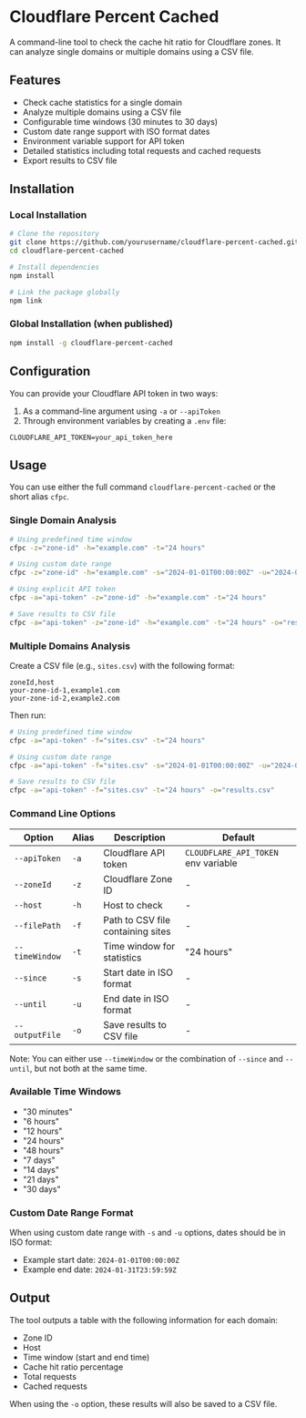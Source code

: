 # Cloudflare Percent Cached

A command-line tool to check the cache hit ratio for Cloudflare zones. It can analyze single domains or multiple domains using a CSV file.

## Features

- Check cache statistics for a single domain
- Analyze multiple domains using a CSV file
- Configurable time windows (30 minutes to 30 days)
- Custom date range support with ISO format dates
- Environment variable support for API token
- Detailed statistics including total requests and cached requests
- Export results to CSV file

## Installation

### Local Installation
```bash
# Clone the repository
git clone https://github.com/yourusername/cloudflare-percent-cached.git
cd cloudflare-percent-cached

# Install dependencies
npm install

# Link the package globally
npm link
```

### Global Installation (when published)
```bash
npm install -g cloudflare-percent-cached
```

## Configuration

You can provide your Cloudflare API token in two ways:
1. As a command-line argument using `-a` or `--apiToken`
2. Through environment variables by creating a `.env` file:
```
CLOUDFLARE_API_TOKEN=your_api_token_here
```

## Usage

You can use either the full command `cloudflare-percent-cached` or the short alias `cfpc`.

### Single Domain Analysis
```bash
# Using predefined time window
cfpc -z="zone-id" -h="example.com" -t="24 hours"

# Using custom date range
cfpc -z="zone-id" -h="example.com" -s="2024-01-01T00:00:00Z" -u="2024-01-31T23:59:59Z"

# Using explicit API token
cfpc -a="api-token" -z="zone-id" -h="example.com" -t="24 hours"

# Save results to CSV file
cfpc -a="api-token" -z="zone-id" -h="example.com" -t="24 hours" -o="results.csv"
```

### Multiple Domains Analysis
Create a CSV file (e.g., `sites.csv`) with the following format:
```csv
zoneId,host
your-zone-id-1,example1.com
your-zone-id-2,example2.com
```

Then run:
```bash
# Using predefined time window
cfpc -a="api-token" -f="sites.csv" -t="24 hours"

# Using custom date range
cfpc -a="api-token" -f="sites.csv" -s="2024-01-01T00:00:00Z" -u="2024-01-31T23:59:59Z"

# Save results to CSV file
cfpc -a="api-token" -f="sites.csv" -t="24 hours" -o="results.csv"
```

### Command Line Options

| Option | Alias | Description | Default |
|--------|-------|-------------|---------|
| `--apiToken` | `-a` | Cloudflare API token | `CLOUDFLARE_API_TOKEN` env variable |
| `--zoneId` | `-z` | Cloudflare Zone ID | - |
| `--host` | `-h` | Host to check | - |
| `--filePath` | `-f` | Path to CSV file containing sites | - |
| `--timeWindow` | `-t` | Time window for statistics | "24 hours" |
| `--since` | `-s` | Start date in ISO format | - |
| `--until` | `-u` | End date in ISO format | - |
| `--outputFile` | `-o` | Save results to CSV file | - |

Note: You can either use `--timeWindow` or the combination of `--since` and `--until`, but not both at the same time.

### Available Time Windows

- "30 minutes"
- "6 hours"
- "12 hours"
- "24 hours"
- "48 hours"
- "7 days"
- "14 days"
- "21 days"
- "30 days"

### Custom Date Range Format

When using custom date range with `-s` and `-u` options, dates should be in ISO format:
- Example start date: `2024-01-01T00:00:00Z`
- Example end date: `2024-01-31T23:59:59Z`

## Output

The tool outputs a table with the following information for each domain:
- Zone ID
- Host
- Time window (start and end time)
- Cache hit ratio percentage
- Total requests
- Cached requests

When using the `-o` option, these results will also be saved to a CSV file.
